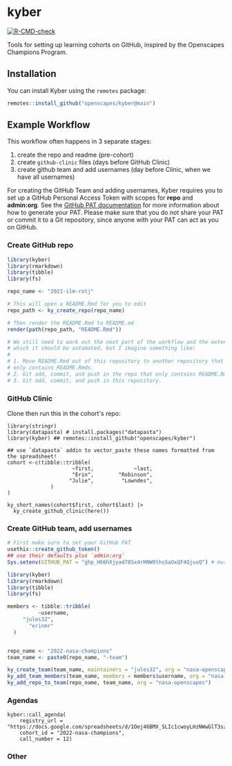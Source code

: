 # kyber

<!-- badges: start -->
[![R-CMD-check](https://github.com/Openscapes/kyber/workflows/R-CMD-check/badge.svg)](https://github.com/Openscapes/kyber/actions)
<!-- badges: end -->

Tools for setting up learning cohorts on GitHub, inspired by the Openscapes
Champions Program.

## Installation

You can install Kyber using the `remotes` package:

``` r
remotes::install_github("openscapes/kyber@main")
```

## Example Workflow

This workflow often happens in 3 separate stages: 

1. create the repo and readme (pre-cohort)
1. create `github-clinic` files (days before GitHub Clinic)
1. create github team and add usernames (day before Clinic, when we have all usernames)

For creating the GitHub Team and adding usernames, 
Kyber requires you to set up a GitHub Personal Access Token with scopes for 
**repo** and **admin:org**. See the [GitHub PAT documentation][gh-pat-docs] for 
more information about how to generate your PAT. Please make sure that you do
not share your PAT or commit it to a Git repository, since anyone with your PAT
can act as you on GitHub.

### Create GitHub repo 

``` r
library(kyber) 
library(rmarkdown)
library(tibble)
library(fs)

repo_name <- "2021-ilm-rotj"

# This will open a README.Rmd for you to edit
repo_path <- ky_create_repo(repo_name)

# Then render the README.Rmd to README.md
render(path(repo_path, "README.Rmd"))

# We still need to work out the next part of the workflow and the extent to
# which it should be automated, but I imagine something like:
#
# 1. Move README.Rmd out of this repository to another repository that perhaps 
# only contains README.Rmds.
# 2. Git add, commit, and push in the repo that only contains README.Rmds.
# 3. Git add, commit, and push in this repository.
```

### GitHub Clinic

Clone then run this in the cohort's repo:

```
library(stringr)
library(datapasta) # install.packages("datapasta")
library(kyber) ## remotes::install_github("openscapes/kyber")

## use `datapasta` addin to vector_paste these names formatted from the spreadsheet!
cohort <-c(tibble::tribble(
                     ~first,             ~last,
                     "Erin",        "Robinson",
                    "Julie",         "Lowndes",
              )
)

ky_short_names(cohort$first, cohort$last) |>
  ky_create_github_clinic(here())

```

### Create GitHub team, add usernames 

``` r
# First make sure to set your GitHub PAT
usethis::create_github_token()
## use their defaults plus `admin:org`
Sys.setenv(GITHUB_PAT = "ghp_H66hXjyad78Sx4rHNW0ths5aOxQF4QjuxQ") # must do this each R session

library(kyber) 
library(rmarkdown)
library(tibble)
library(fs)

members <- tibble::tribble(
          ~username,
     "jules32",
       "erinmr"
  )


repo_name <- "2022-nasa-champions"
team_name <- paste0(repo_name, "-team")

ky_create_team(team_name, maintainers = "jules32", org = "nasa-openscapes")
ky_add_team_members(team_name, members = members$username, org = "nasa-openscapes")
ky_add_repo_to_team(repo_name, team_name, org = "nasa-openscapes")
```


### Agendas

```
kyber::call_agenda(
    registry_url = "https://docs.google.com/spreadsheets/d/1Oej46BMX_SLIc1cwoyLHzNWwGlT3szez8FDKc3b418w/edit#gid=942365997", 
    cohort_id = "2022-nasa-champions", 
    call_number = 12)
```

### Other

[gh-pat-docs]:https://docs.github.com/en/authentication/keeping-your-account-and-data-secure/creating-a-personal-access-token
